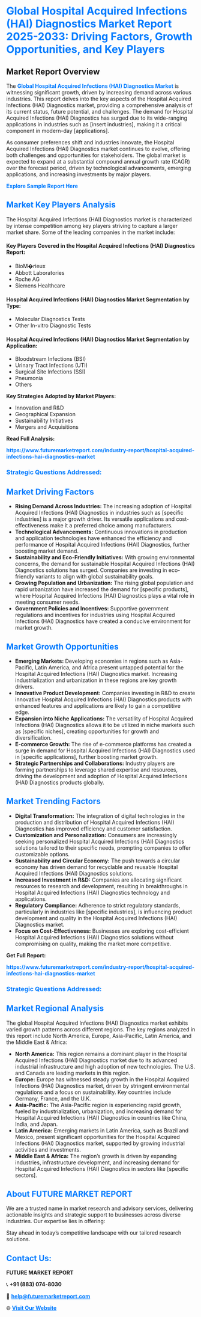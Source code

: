 <h1 style="color: #007BFF;">Global Hospital Acquired Infections (HAI) Diagnostics Market Report 2025-2033: Driving Factors, Growth Opportunities, and Key Players</h1>

<section id="overview">
<h2>Market Report Overview</h2>
<p>The <a href="https://www.futuremarketreport.com/industry-report/hospital-acquired-infections-hai-diagnostics-market" style="color: #007BFF; text-decoration: none;"><strong>Global Hospital Acquired Infections (HAI) Diagnostics Market</strong></a> is witnessing significant growth, driven by increasing demand across various industries. This report delves into the key aspects of the Hospital Acquired Infections (HAI) Diagnostics market, providing a comprehensive analysis of its current status, future potential, and challenges. The demand for Hospital Acquired Infections (HAI) Diagnostics has surged due to its wide-ranging applications in industries such as [insert industries], making it a critical component in modern-day [applications].</p>
<p>As consumer preferences shift and industries innovate, the Hospital Acquired Infections (HAI) Diagnostics market continues to evolve, offering both challenges and opportunities for stakeholders. The global market is expected to expand at a substantial compound annual growth rate (CAGR) over the forecast period, driven by technological advancements, emerging applications, and increasing investments by major players.</p>
</section>

<section id="overview">
<p><a href="https://www.futuremarketreport.com/request-sample/reportId=60569" style="color: #007BFF; text-decoration: none;"><strong>Explore Sample Report Here</strong></a></p>
</section>

<section id="key-players">
<h2 style="color: #007BFF;">Market Key Players Analysis</h2>
<p>The Hospital Acquired Infections (HAI) Diagnostics market is characterized by intense competition among key players striving to capture a larger market share. Some of the leading companies in the market include:</p>
<h4>Key Players Covered in the Hospital Acquired Infections (HAI) Diagnostics Report:</h4>
<ul><li>BioM�rieux</li><li>Abbott Laboratories</li><li>Roche AG</li><li>Siemens Healthcare</li></ul>
<h4>Hospital Acquired Infections (HAI) Diagnostics Market Segmentation by Type:</h4>
<ul><li>Molecular Diagnostics Tests</li><li>Other In-vitro Diagnostic Tests</li></ul>

<h4>Hospital Acquired Infections (HAI) Diagnostics Market Segmentation by Application:</h4>
<ul><li>Bloodstream Infections (BSI)</li><li>Urinary Tract Infections (UTI)</li><li>Surgical Site Infections (SSI)</li><li>Pneumonia</li><li>Others</li></ul>
<p><strong>Key Strategies Adopted by Market Players:</strong></p>
<ul>
<li>Innovation and R&D</li>
<li>Geographical Expansion</li>
<li>Sustainability Initiatives</li>
<li>Mergers and Acquisitions</li>
</ul>
</section>

<section>
<p><strong>Read Full Analysis: </strong></p><a href="https://www.futuremarketreport.com/industry-report/hospital-acquired-infections-hai-diagnostics-market" style="color: #007BFF; text-decoration: none;"><strong>https://www.futuremarketreport.com/industry-report/hospital-acquired-infections-hai-diagnostics-market</strong></a>
<h3 style="color: #007BFF;">Strategic Questions Addressed:</h3>
</section>

<section id="driving-factors">
<h2 style="color: #007BFF;">Market Driving Factors</h2>
<ul>
<li><strong>Rising Demand Across Industries:</strong> The increasing adoption of Hospital Acquired Infections (HAI) Diagnostics in industries such as [specific industries] is a major growth driver. Its versatile applications and cost-effectiveness make it a preferred choice among manufacturers.</li>
<li><strong>Technological Advancements:</strong> Continuous innovations in production and application technologies have enhanced the efficiency and performance of Hospital Acquired Infections (HAI) Diagnostics, further boosting market demand.</li>
<li><strong>Sustainability and Eco-Friendly Initiatives:</strong> With growing environmental concerns, the demand for sustainable Hospital Acquired Infections (HAI) Diagnostics solutions has surged. Companies are investing in eco-friendly variants to align with global sustainability goals.</li>
<li><strong>Growing Population and Urbanization:</strong> The rising global population and rapid urbanization have increased the demand for [specific products], where Hospital Acquired Infections (HAI) Diagnostics plays a vital role in meeting consumer needs.</li>
<li><strong>Government Policies and Incentives:</strong> Supportive government regulations and incentives for industries using Hospital Acquired Infections (HAI) Diagnostics have created a conducive environment for market growth.</li>
</ul>
</section>

<section id="growth-opportunities">
<h2 style="color: #007BFF;">Market Growth Opportunities</h2>
<ul>
<li><strong>Emerging Markets:</strong> Developing economies in regions such as Asia-Pacific, Latin America, and Africa present untapped potential for the Hospital Acquired Infections (HAI) Diagnostics market. Increasing industrialization and urbanization in these regions are key growth drivers.</li>
<li><strong>Innovative Product Development:</strong> Companies investing in R&D to create innovative Hospital Acquired Infections (HAI) Diagnostics products with enhanced features and applications are likely to gain a competitive edge.</li>
<li><strong>Expansion into Niche Applications:</strong> The versatility of Hospital Acquired Infections (HAI) Diagnostics allows it to be utilized in niche markets such as [specific niches], creating opportunities for growth and diversification.</li>
<li><strong>E-commerce Growth:</strong> The rise of e-commerce platforms has created a surge in demand for Hospital Acquired Infections (HAI) Diagnostics used in [specific applications], further boosting market growth.</li>
<li><strong>Strategic Partnerships and Collaborations:</strong> Industry players are forming partnerships to leverage shared expertise and resources, driving the development and adoption of Hospital Acquired Infections (HAI) Diagnostics products globally.</li>
</ul>
</section>

<section id="trending-factors">
<h2 style="color: #007BFF;">Market Trending Factors</h2>
<ul>
<li><strong>Digital Transformation:</strong> The integration of digital technologies in the production and distribution of Hospital Acquired Infections (HAI) Diagnostics has improved efficiency and customer satisfaction.</li>
<li><strong>Customization and Personalization:</strong> Consumers are increasingly seeking personalized Hospital Acquired Infections (HAI) Diagnostics solutions tailored to their specific needs, prompting companies to offer customizable options.</li>
<li><strong>Sustainability and Circular Economy:</strong> The push towards a circular economy has driven demand for recyclable and reusable Hospital Acquired Infections (HAI) Diagnostics solutions.</li>
<li><strong>Increased Investment in R&D:</strong> Companies are allocating significant resources to research and development, resulting in breakthroughs in Hospital Acquired Infections (HAI) Diagnostics technology and applications.</li>
<li><strong>Regulatory Compliance:</strong> Adherence to strict regulatory standards, particularly in industries like [specific industries], is influencing product development and quality in the Hospital Acquired Infections (HAI) Diagnostics market.</li>
<li><strong>Focus on Cost-Effectiveness:</strong> Businesses are exploring cost-efficient Hospital Acquired Infections (HAI) Diagnostics solutions without compromising on quality, making the market more competitive.</li>
</ul>
</section>

<section>
<p><strong>Get Full Report: </strong></p><a href="https://www.futuremarketreport.com/industry-report/hospital-acquired-infections-hai-diagnostics-market" style="color: #007BFF; text-decoration: none;"><strong>https://www.futuremarketreport.com/industry-report/hospital-acquired-infections-hai-diagnostics-market</strong></a>
<h3 style="color: #007BFF;">Strategic Questions Addressed:</h3>
</section>


<section id="regional-analysis">
<h2 style="color: #007BFF;">Market Regional Analysis</h2>
<p>The global Hospital Acquired Infections (HAI) Diagnostics market exhibits varied growth patterns across different regions. The key regions analyzed in this report include North America, Europe, Asia-Pacific, Latin America, and the Middle East & Africa:</p>
<ul>
<li><strong>North America:</strong> This region remains a dominant player in the Hospital Acquired Infections (HAI) Diagnostics market due to its advanced industrial infrastructure and high adoption of new technologies. The U.S. and Canada are leading markets in this region.</li>
<li><strong>Europe:</strong> Europe has witnessed steady growth in the Hospital Acquired Infections (HAI) Diagnostics market, driven by stringent environmental regulations and a focus on sustainability. Key countries include Germany, France, and the U.K.</li>
<li><strong>Asia-Pacific:</strong> The Asia-Pacific region is experiencing rapid growth, fueled by industrialization, urbanization, and increasing demand for Hospital Acquired Infections (HAI) Diagnostics in countries like China, India, and Japan.</li>
<li><strong>Latin America:</strong> Emerging markets in Latin America, such as Brazil and Mexico, present significant opportunities for the Hospital Acquired Infections (HAI) Diagnostics market, supported by growing industrial activities and investments.</li>
<li><strong>Middle East & Africa:</strong> The region’s growth is driven by expanding industries, infrastructure development, and increasing demand for Hospital Acquired Infections (HAI) Diagnostics in sectors like [specific sectors].</li>
</ul>
</section>

<footer>
<h2 style="color: #007BFF;">About FUTURE MARKET REPORT</h2>
<p>We are a trusted name in market research and advisory services, delivering actionable insights and strategic support to businesses across diverse industries. Our expertise lies in offering:</p>

<p>Stay ahead in today’s competitive landscape with our tailored research solutions.</p>

<h2 style="color: #007BFF;">Contact Us:</h2>
<p><strong>FUTURE MARKET REPORT</strong></p>
<p>📞 <strong>+91 (883) 074-8030</strong></p>
<p>📧 <strong><a href="mailto:help@futuremarketreport.com" style="color: #007BFF;">help@futuremarketreport.com</a></strong></p>
<p>🌐 <strong><a href="https://www.futuremarketreport.com/" style="color: #007BFF;">Visit Our Website</a></strong></p>
</footer>
